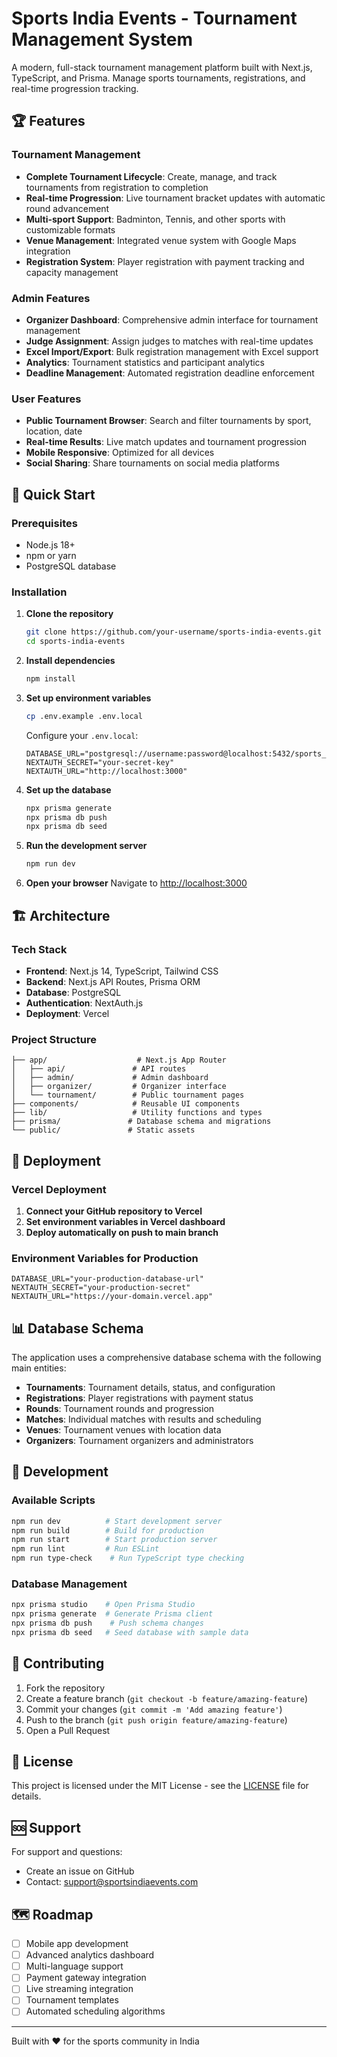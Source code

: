 # Sports India Events - Tournament Management System

A modern, full-stack tournament management platform built with Next.js, TypeScript, and Prisma. Manage sports tournaments, registrations, and real-time progression tracking.

## 🏆 Features

### Tournament Management
- **Complete Tournament Lifecycle**: Create, manage, and track tournaments from registration to completion
- **Real-time Progression**: Live tournament bracket updates with automatic round advancement
- **Multi-sport Support**: Badminton, Tennis, and other sports with customizable formats
- **Venue Management**: Integrated venue system with Google Maps integration
- **Registration System**: Player registration with payment tracking and capacity management

### Admin Features
- **Organizer Dashboard**: Comprehensive admin interface for tournament management
- **Judge Assignment**: Assign judges to matches with real-time updates
- **Excel Import/Export**: Bulk registration management with Excel support
- **Analytics**: Tournament statistics and participant analytics
- **Deadline Management**: Automated registration deadline enforcement

### User Features
- **Public Tournament Browser**: Search and filter tournaments by sport, location, date
- **Real-time Results**: Live match updates and tournament progression
- **Mobile Responsive**: Optimized for all devices
- **Social Sharing**: Share tournaments on social media platforms

## 🚀 Quick Start

### Prerequisites
- Node.js 18+ 
- npm or yarn
- PostgreSQL database

### Installation

1. **Clone the repository**
   ```bash
   git clone https://github.com/your-username/sports-india-events.git
   cd sports-india-events
   ```

2. **Install dependencies**
   ```bash
   npm install
   ```

3. **Set up environment variables**
   ```bash
   cp .env.example .env.local
   ```
   
   Configure your `.env.local`:
   ```env
   DATABASE_URL="postgresql://username:password@localhost:5432/sports_india"
   NEXTAUTH_SECRET="your-secret-key"
   NEXTAUTH_URL="http://localhost:3000"
   ```

4. **Set up the database**
   ```bash
   npx prisma generate
   npx prisma db push
   npx prisma db seed
   ```

5. **Run the development server**
   ```bash
   npm run dev
   ```

6. **Open your browser**
   Navigate to [http://localhost:3000](http://localhost:3000)

## 🏗️ Architecture

### Tech Stack
- **Frontend**: Next.js 14, TypeScript, Tailwind CSS
- **Backend**: Next.js API Routes, Prisma ORM
- **Database**: PostgreSQL
- **Authentication**: NextAuth.js
- **Deployment**: Vercel

### Project Structure
```
├── app/                    # Next.js App Router
│   ├── api/               # API routes
│   ├── admin/             # Admin dashboard
│   ├── organizer/         # Organizer interface
│   └── tournament/        # Public tournament pages
├── components/            # Reusable UI components
├── lib/                   # Utility functions and types
├── prisma/               # Database schema and migrations
└── public/               # Static assets
```

## 🚀 Deployment

### Vercel Deployment

1. **Connect your GitHub repository to Vercel**
2. **Set environment variables in Vercel dashboard**
3. **Deploy automatically on push to main branch**

### Environment Variables for Production
```env
DATABASE_URL="your-production-database-url"
NEXTAUTH_SECRET="your-production-secret"
NEXTAUTH_URL="https://your-domain.vercel.app"
```

## 📊 Database Schema

The application uses a comprehensive database schema with the following main entities:
- **Tournaments**: Tournament details, status, and configuration
- **Registrations**: Player registrations with payment status
- **Rounds**: Tournament rounds and progression
- **Matches**: Individual matches with results and scheduling
- **Venues**: Tournament venues with location data
- **Organizers**: Tournament organizers and administrators

## 🔧 Development

### Available Scripts
```bash
npm run dev          # Start development server
npm run build        # Build for production
npm run start        # Start production server
npm run lint         # Run ESLint
npm run type-check    # Run TypeScript type checking
```

### Database Management
```bash
npx prisma studio    # Open Prisma Studio
npx prisma generate  # Generate Prisma client
npx prisma db push    # Push schema changes
npx prisma db seed   # Seed database with sample data
```

## 🤝 Contributing

1. Fork the repository
2. Create a feature branch (`git checkout -b feature/amazing-feature`)
3. Commit your changes (`git commit -m 'Add amazing feature'`)
4. Push to the branch (`git push origin feature/amazing-feature`)
5. Open a Pull Request

## 📝 License

This project is licensed under the MIT License - see the [LICENSE](LICENSE) file for details.

## 🆘 Support

For support and questions:
- Create an issue on GitHub
- Contact: support@sportsindiaevents.com

## 🗺️ Roadmap

- [ ] Mobile app development
- [ ] Advanced analytics dashboard
- [ ] Multi-language support
- [ ] Payment gateway integration
- [ ] Live streaming integration
- [ ] Tournament templates
- [ ] Automated scheduling algorithms

---

Built with ❤️ for the sports community in India
